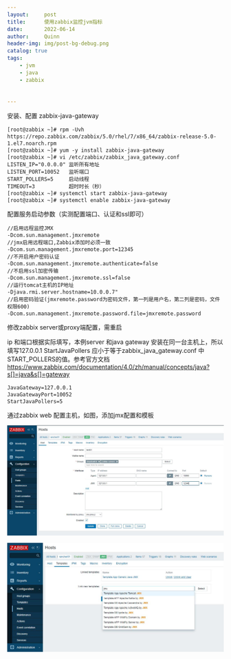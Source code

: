 ```yaml
---
layout:     post
title:      使用zabbix监控jvm指标
date:       2022-06-14
author:     Quinn
header-img: img/post-bg-debug.png
catalog: true
tags:
    - jvm
    - java
    - zabbix


---
```


安装、配置  zabbix-java-gateway

```shell
[root@zabbix ~]# rpm -Uvh https://repo.zabbix.com/zabbix/5.0/rhel/7/x86_64/zabbix-release-5.0-1.el7.noarch.rpm
[root@zabbix ~]# yum -y install zabbix-java-gateway
[root@zabbix ~]# vi /etc/zabbix/zabbix_java_gateway.conf 
LISTEN_IP="0.0.0.0" 监听所有地址
LISTEN_PORT=10052	监听端口
START_POLLERS=5		启动线程
TIMEOUT=3			超时时长（秒）
[root@zabbix ~]# systemctl start zabbix-java-gateway
[root@zabbix ~]# systemctl enable zabbix-java-gateway
```

配置服务启动参数（实测配置端口、认证和ssl即可）

```shell
//启用远程监控JMX
-Dcom.sun.management.jmxremote
//jmx启用远程端口,Zabbix添加时必须一致
-Dcom.sun.management.jmxremote.port=12345
//不开启用户密码认证
-Dcom.sun.management.jmxremote.authenticate=false
//不启用ssl加密传输
-Dcom.sun.management.jmxremote.ssl=false
//运行tomcat主机的IP地址
-Djava.rmi.server.hostname=10.0.0.7"
//启用密码验证(jmxremote.password为密码文件，第一列是用户名，第二列是密码，文件权限600)
-Dcom.sun.management.jmxremote.password.file=jmxremote.password
```

修改zabbix server或proxy端配置，需重启

ip 和端口根据实际填写，本例server 和java gateway 安装在同一台主机上，所以填写127.0.0.1
StartJavaPollers 应小于等于zabbix_java_gateway.conf 中START_POLLERS的值。参考官方文档
https://www.zabbix.com/documentation/4.0/zh/manual/concepts/java?s[]=java&s[]=gateway

```shell
JavaGateway=127.0.0.1
JavaGatewayPort=10052
StartJavaPollers=5
```

通过zabbix web 配置主机，如图，添加jmx配置和模板

![](https://github.com/QuinnOps/QuinnOps.github.io/blob/master/img/zabbix-jvm.jpg)

![](https://github.com/QuinnOps/QuinnOps.github.io/blob/master/img/zabbix-jvm-template.jpg)

